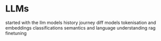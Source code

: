 # LLMs
 
started with the llm models
history
journey
diff models
tokenisation and embeddings
classifications
semantics and language understanding
rag
finetuning
